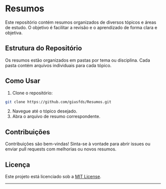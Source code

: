 # Resumos

Este repositório contém resumos organizados de diversos tópicos e áreas de estudo. O objetivo é facilitar a revisão e o aprendizado de forma clara e objetiva.

## Estrutura do Repositório

Os resumos estão organizados em pastas por tema ou disciplina. Cada pasta contém arquivos individuais para cada tópico.

## Como Usar

1. Clone o repositório:
  ```bash
  git clone https://github.com/giusfds/Resumos.git
  ```
2. Navegue até o tópico desejado.
3. Abra o arquivo de resumo correspondente.

## Contribuições

Contribuições são bem-vindas! Sinta-se à vontade para abrir issues ou enviar pull requests com melhorias ou novos resumos.

## Licença

Este projeto está licenciado sob a [MIT License](LICENSE).

---